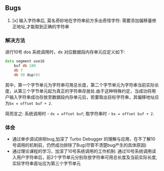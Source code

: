 ## Bugs

1.   [x] 输入字符串后, 莫名奇妙地在字符串前方多出奇怪字符: 需要添加偏移量修正地址,才能取到正确的字符串

### 解决方法

进行10号 dos 系统调用时，dx 对应数据段内存单元应定义如下:

```asm
data segment use16
    buf db 100
    db ?
    db 50 dup(0)
```

其中，第一个字节单元为字符串可用总长度，第二个字节单元为字符串当前实际长度，从第三个字节单元起为真正的字符串存放处.由于这种特殊约定，当成功将用户输入字符串成功存放至数据段内存单元后，若要取出目标字符串，其偏移地址应为`bx = offset buf + 2`.

简而言之: 系统调用时 - `dx = offset buf`; 取字符串时 - `bx = offset buf + 2`.

### 体会

-   通过单步调试排除bug,加深了 Turbo Debugger 的理解与应用，在不了解10号调用的机制前，仍然成功排除了Bug(尽管不清楚bug产生的具体原因)
-   通过理论课程的学习，加深了10号系统调用的工作机制: 通过10号系统调用读入用户字符串后，前2个字节单元分别存放字符串可用总长度及当前实际长度,实际字符串首址应为第三个字节单元


